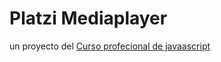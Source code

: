 # Platzi Mediaplayer

un proyecto del [Curso profecional de javaascript](https://platzi.com/clases/javascript-profesional/)
